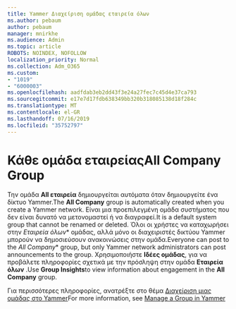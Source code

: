 ```yaml
---
title: Yammer Διαχείριση ομάδας εταιρεία όλων
ms.author: pebaum
author: pebaum
manager: mnirkhe
ms.audience: Admin
ms.topic: article
ROBOTS: NOINDEX, NOFOLLOW
localization_priority: Normal
ms.collection: Adm_O365
ms.custom:
- "1019"
- "6000003"
ms.openlocfilehash: aadfdab3eb2dd43f3e24a27fec7c45d4e37ca793
ms.sourcegitcommit: e17e7d17fdb638349bb320b318085138d18f284c
ms.translationtype: MT
ms.contentlocale: el-GR
ms.lasthandoff: 07/16/2019
ms.locfileid: "35752797"
---
```

# <a name="all-company-group"></a><span data-ttu-id="db252-102">Κάθε ομάδα εταιρείας</span><span class="sxs-lookup"><span data-stu-id="db252-102">All Company Group</span></span>

<span data-ttu-id="db252-103">Την ομάδα **All εταιρεία** δημιουργείται αυτόματα όταν δημιουργείτε ένα δίκτυο Yammer.</span><span class="sxs-lookup"><span data-stu-id="db252-103">The **All Company** group is automatically created when you create a Yammer network.</span></span> <span data-ttu-id="db252-104">Είναι μια προεπιλεγμένη ομάδα συστήματος που δεν είναι δυνατό να μετονομαστεί ή να διαγραφεί.</span><span class="sxs-lookup"><span data-stu-id="db252-104">It is a default system group that cannot be renamed or deleted.</span></span> <span data-ttu-id="db252-105">Όλοι οι χρήστες να καταχωρήσει στην *Εταιρεία όλων*\* ομάδας, αλλά μόνο οι διαχειριστές δικτύου Yammer μπορούν να δημοσιεύσουν ανακοινώσεις στην ομάδα.</span><span class="sxs-lookup"><span data-stu-id="db252-105">Everyone can post to the *All Company*\* group, but only Yammer network administrators can post announcements to the group.</span></span> <span data-ttu-id="db252-106">Χρησιμοποιήστε **Ιδέες ομάδας**, για να προβάλετε πληροφορίες σχετικά με την πρόσληψη στην ομάδα **Εταιρεία όλων** .</span><span class="sxs-lookup"><span data-stu-id="db252-106">Use **Group Insights**to view information about engagement in the **All Company** group.</span></span>

<span data-ttu-id="db252-107">Για περισσότερες πληροφορίες, ανατρέξτε στο θέμα [Διαχείριση μιας ομάδας στο Yammer](https://support.office.com/article/Manage-a-group-in-Yammer-6e05c6d6-5548-4c88-89cd-e6757a514ef2)</span><span class="sxs-lookup"><span data-stu-id="db252-107">For more information, see [Manage a Group in Yammer](https://support.office.com/article/Manage-a-group-in-Yammer-6e05c6d6-5548-4c88-89cd-e6757a514ef2)</span></span>
